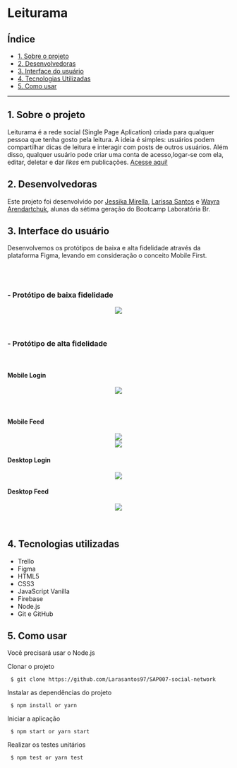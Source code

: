 # Leiturama

## Índice

* [1. Sobre o projeto](#1-sobre-o-projeto)
* [2. Desenvolvedoras](#2-desenvolvedoras)
* [3. Interface do usuário](#3-interface-do-usuário)
* [4. Tecnologias Utilizadas](#4-tecnologias-utilizadas)
* [5. Como usar](#5-como-usar)


***

## 1. Sobre o projeto

Leiturama é a rede social (Single Page Aplication) criada para qualquer pessoa que tenha gosto pela leitura. A ideia é simples: usuários podem compartilhar dicas de leitura e interagir com posts de outros usuários. Além disso, qualquer usuário pode criar uma conta de acesso,logar-se com ela, editar, deletar e dar _likes_ em publicações. [Acesse aqui!](https://larasantos97.github.io/SAP007-social-network/)

## 2. Desenvolvedoras

Este projeto foi desenvolvido por [Jessika Mirella](https://github.com/JessikaMirella), [Larissa Santos](https://github.com/Larasantos97) e [Wayra Arendartchuk](https://github.com/WayraArendartchukCastro), alunas da sétima geração do Bootcamp Laboratória Br.

## 3. Interface do usuário

Desenvolvemos os protótipos de baixa e alta fidelidade através da plataforma Figma, levando em consideração o conceito Mobile First.

<br>
<br>

### - Protótipo de baixa fidelidade


<div align="center"><img src= "./src/images/baixa.png"/></div>
<br>
<br>

### - Protótipo de alta fidelidade
<br>

#### Mobile Login
<div align="center"><img  src="./src/images/mobile.jpeg"/></div>
<br>
<br>


#### Mobile Feed
<div align="center"><img src="./src/images/feed-mobile.jpeg"/></div>
<div align="center"><img src="./src/images/feed_mobile2.jpeg"/></div>

#### Desktop Login
<div align="center"><img src="./src/images/prototipo_desktop.jpeg"/></div>

#### Desktop Feed
<div align="center"><img src="./src/images/feed_desk.jpeg"/></div>
<br>
<br>

## 4. Tecnologias utilizadas

- Trello
- Figma
- HTML5
- CSS3
- JavaScript Vanilla
- Firebase
- Node.js
- Git e GitHub


## 5. Como usar
Você precisará usar o Node.js

Clonar o projeto

` $ git clone https://github.com/Larasantos97/SAP007-social-network`

Instalar as dependências do projeto

` $ npm install or yarn`

Iniciar a aplicação

` $ npm start or yarn start`

Realizar os testes unitários

` $ npm test or yarn test`

